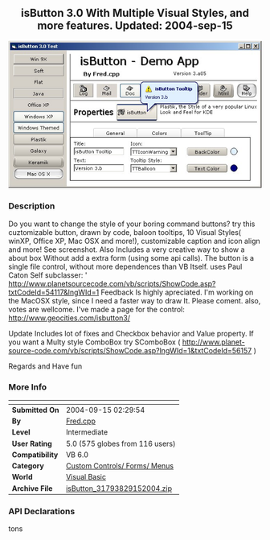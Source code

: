 ﻿<div align="center">

## isButton 3\.0 With Multiple Visual Styles, and more features\. Updated: 2004\-sep\-15

<img src="PIC200498227299903.jpg">
</div>

### Description

Do you want to change the style of your boring command buttons? try this cuztomizable button, drawn by code, baloon tooltips, 10 Visual Styles( winXP, Office XP, Mac OSX and more!), customizable caption and icon align and more! See screenshot. Also Includes a very creative way to show a about box Without add a extra form (using some api calls). The button is a single file control, without more dependences than VB Itself. uses Paul Caton Self subclasser: ' http://www.planetsourcecode.com/vb/scripts/ShowCode.asp?txtCodeId=54117&lngWId=1 Feedback Is highly apreciated. I'm working on the MacOSX style, since I need a faster way to draw It. Please coment. also, votes are wellcome. I've made a page for the control: http://www.geocities.com/isbutton3/

Update Includes lot of fixes and Checkbox behavior and Value property. If you want a Multy style ComboBox try SComboBox ( http://www.planet-source-code.com/vb/scripts/ShowCode.asp?lngWId=1&txtCodeId=56157 )

Regards and Have fun
 
### More Info
 


<span>             |<span>
---                |---
**Submitted On**   |2004-09-15 02:29:54
**By**             |[Fred\.cpp](https://github.com/Planet-Source-Code/PSCIndex/blob/master/ByAuthor/fred-cpp.md)
**Level**          |Intermediate
**User Rating**    |5.0 (575 globes from 116 users)
**Compatibility**  |VB 6\.0
**Category**       |[Custom Controls/ Forms/  Menus](https://github.com/Planet-Source-Code/PSCIndex/blob/master/ByCategory/custom-controls-forms-menus__1-4.md)
**World**          |[Visual Basic](https://github.com/Planet-Source-Code/PSCIndex/blob/master/ByWorld/visual-basic.md)
**Archive File**   |[isButton\_31793829152004\.zip](https://github.com/Planet-Source-Code/fred-cpp-isbutton-3-0-with-multiple-visual-styles-and-more-features-updated-2004-sep-15__1-56053/archive/master.zip)

### API Declarations

tons





